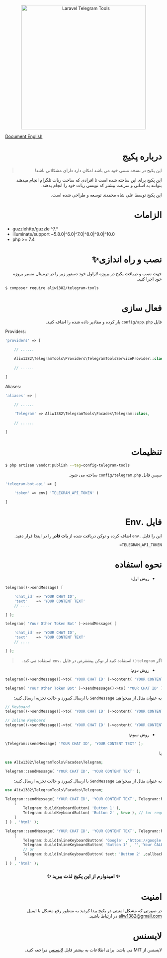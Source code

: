 
<p align="center"><img width="400" src="https://github-production-user-asset-6210df.s3.amazonaws.com/22743719/264719742-e451cf2e-6370-420f-9e6d-100f465bef9e.jpg?X-Amz-Algorithm=AWS4-HMAC-SHA256&X-Amz-Credential=AKIAIWNJYAX4CSVEH53A%2F20230831%2Fus-east-1%2Fs3%2Faws4_request&X-Amz-Date=20230831T170100Z&X-Amz-Expires=300&X-Amz-Signature=8392d237bfa55ca971e02808d145eb3f439e4ebac10bf4281d873be82c8e3635&X-Amz-SignedHeaders=host&actor_id=22743719&key_id=0&repo_id=685555735" alt="Laravel Telegram Tools"></p>

[Document English](README.md)

<div dir="rtl">

# درباره پکیج

> این پکیج در نسخه تستی خود می باشد امکان دارد دارای مشکلاتی باشد!

<p>این پکیج برای این ساخته شده است تا افرادی که ساخت ربات تلگرام انجام میدهند بتوانند به اسانی و سرعت بیشتر کد نویسی ربات خود را انجام بدهند.</p>
<p>این پکیج توسط علی شاه محمدی توسعه و طراحی شده است.</p>

# الزامات

<div dir="ltr">

* guzzlehttp/guzzle ^7.*
* illuminate/support ~5.8.0|^6.0|^7.0|^8.0|^9.0|^10.0
* php >= 7.4
</div>

# نصب و راه اندازی✨

<p>جهت نصب و دریافت پکیج در پروژه لاراول خود دستور زیر را در ترمینال مسیر پروژه خود اجرا کنید.</p>

<div dir="ltr">

```bash
$ composer require aliw1382/telegram-tools
```
</div>

# فعال سازی

فایل `config/app.php` باز کرده و مقادیر داده شده را اضافه کنید.

<div dir="ltr">

Providers:
```php
'providers' => [

    // ......
    
    Aliw1382\TelegramTools\Providers\TelegramToolsServiceProvider::class,
    
    // ......

]
```

Aliases:

```php
'aliases' => [

    // ......
    
    'Telegram' => Aliw1382\TelegramTools\Facades\Telegram::class,
    
    // ......

]
```
</div>



# تنظیمات

<div dir="ltr">

```bash
$ php artisan vendor:publish --tag=config-telegram-tools
```
</div>

سپس فایل `config/telegram.php` ساخته می شود.

<div dir="ltr">

```php
'telegram-bot-api' => [

    'token' => env( 'TELEGRAM_API_TOKEN' )
    
]
```
</div>

# فایل .Env

این را فایل `.env` اضافه کرده و توکن دریافت شده از **بات فادر** را در اینجا قرار دهید.

<div dir="rtl">

```dotenv
TELEGRAM_API_TOKEN=
```
</div>


# نحوه استفاده

* روش اول:

<div dir="ltr">

```php
telegram()->sendMessage( [

    'chat_id' => 'YOUR CHAT ID',
    'text'    => 'YOUR CONTENT TEXT'
    // ....

] );

telegram( 'Your Other Token Bot' )->sendMessage( [

    'chat_id' => 'YOUR CHAT ID',
    'text'    => 'YOUR CONTENT TEXT'
    // ....

] );
```
</div>

> اگر `telegram()` استفاده کنید از توکن پیشفرض در فایل `.env` استفاده می کند.

* روش دوم:

<div dir="ltr">

```php
telegram()->sendMessage()->to( 'YOUR CHAT ID' )->content( 'YOUR CONTENT TEXT' )->send();

telegram( 'Your Other Token Bot' )->sendMessage()->to( 'YOUR CHAT ID' )->content( 'YOUR CONTENT TEXT' )->send();
```
</div>

به عنوان مثال از میخواهید `SendMessage` با ارسال کیبورد و حالت تجزیه ارسال کنید:
<div dir="ltr">

```php
// Keyboard
telegram()->sendMessage()->to( 'YOUR CHAT ID' )->content( 'YOUR CONTENT TEXT' )->parseMode( 'html' )->button( 'Button 1' )->button( 'Button 2' )->send();

// Inline Keyboard
telegram()->sendMessage()->to( 'YOUR CHAT ID' )->content( 'YOUR CONTENT TEXT' )->parseMode( 'MarkdownV2' )->button( 'Google' , 'https://google.com' )->buttonWithCallback( 'Button 1' , 'Your Callback Data' )->send();
```
</div>

* روش سوم:

<div dir="ltr">

```php
\Telegram::sendMessage( 'YOUR CHAT ID', 'YOUR CONTENT TEXT' );
```
</div>
یا
<div dir="ltr">

```php
use Aliw1382\TelegramTools\Facades\Telegram;

Telegram::sendMessage( 'YOUR CHAT ID', 'YOUR CONTENT TEXT' );
```
</div>

به عنوان مثال از میخواهید `SendMessage` با ارسال کیبورد و حالت تجزیه ارسال کنید:

<div dir="ltr">

```php
use Aliw1382\TelegramTools\Facades\Telegram;

Telegram::sendMessage( 'YOUR CHAT ID', 'YOUR CONTENT TEXT', Telegram::buildKeyBoard( [
    [
        Telegram::buildKeyboardButton( 'Button 1' ),
        Telegram::buildKeyboardButton( 'Button 2' , true ), // for request contact
    ]
] ) , 'html' );

Telegram::sendMessage( 'YOUR CHAT ID', 'YOUR CONTENT TEXT', Telegram::buildInlineKeyBoard( [
    [
        Telegram::buildInlineKeyboardButton( 'Google' ,'https://google.com'),
        Telegram::buildInlineKeyboardButton( 'Button 1' , '','Your CALLBACK DATA' ),
        // or
        Telegram::buildInlineKeyboardButton( text: 'Button 2' ,callback_data: 'Your CALLBACK DATA' ),
    ]
] ) , 'html' );

```
</div>

<h3 align="center">✨ امیدوارم از این پکیج لذت ببرید ✨</h2>

# امنیت
در صورتی که مشکل امنیتی در پکیج پیدا کردید به منظور رفع مشکل با ایمیل aliw1382@gmail.com در ارتباط باشید.

# لایسنس
لایسنس از MIT می باشد.
برای اطلاعات به بیشتر فایل
[لایسنس](LICENSE)
مراجعه کنید. 

</div>
